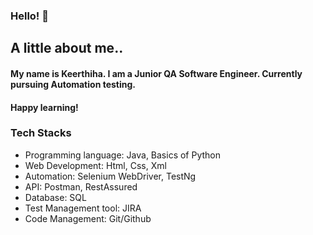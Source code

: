 ### Hello! 👋

## A little about me..

#### My name is Keerthiha. I am a Junior QA Software Engineer. Currently pursuing Automation testing. 
#### Happy learning!

### Tech Stacks

* Programming language: Java, Basics of Python
* Web Development: Html, Css, Xml
* Automation: Selenium WebDriver, TestNg 
* API: Postman, RestAssured
* Database: SQL
* Test Management tool: JIRA
* Code Management: Git/Github

<!--
**keerthimano08/keerthimano08** is a ✨ _special_ ✨ repository because its `README.md` (this file) appears on your GitHub profile.

Here are some ideas to get you started:

- 🔭 I’m currently working on ...
- 🌱 I’m currently learning ...
- 👯 I’m looking to collaborate on ...
- 🤔 I’m looking for help with ...
- 💬 Ask me about ...
- 📫 How to reach me: ...
- 😄 Pronouns: ...
- ⚡ Fun fact: ...
-->
